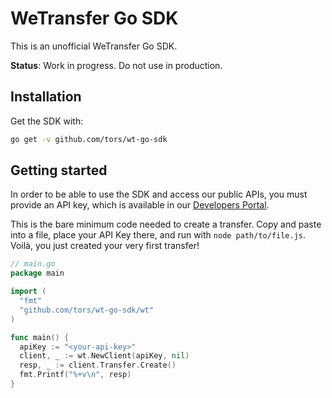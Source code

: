 # WeTransfer Go SDK

This is an unofficial WeTransfer Go SDK.

**Status**: Work in progress. Do not use in production.

## Installation

Get the SDK with:

```bash
go get -v github.com/tors/wt-go-sdk
```

## Getting started

In order to be able to use the SDK and access our public APIs, you must provide
an API key, which is available in our [Developers
Portal](https://developers.wetransfer.com/).

This is the bare minimum code needed to create a transfer. Copy and paste into
a file, place your API Key there, and run with `node path/to/file.js`. Voilà,
you just created your very first transfer!

```go
// main.go
package main

import (
  "fmt"
  "github.com/tors/wt-go-sdk/wt"
)

func main() {
  apiKey := "<your-api-key>"
  client, _ := wt.NewClient(apiKey, nil)
  resp, _ := client.Transfer.Create()
  fmt.Printf("%+v\n", resp)
}
```
